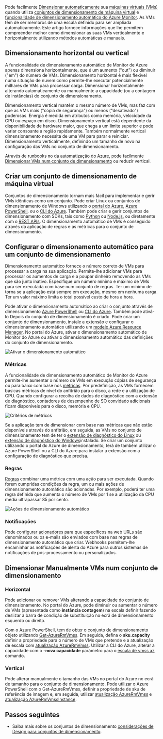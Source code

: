 Pode facilmente [Dimensionar automaticamente](../articles/monitoring-and-diagnostics/insights-autoscale-best-practices.md) sua [máquinas virtuais (VMs)](../articles/virtual-machines/windows/overview.md) quando utiliza [conjuntos de dimensionamento de máquina virtual](../articles/virtual-machine-scale-sets/virtual-machine-scale-sets-overview.md) e [funcionalidade de dimensionamento automático do Azure Monitor](../articles/monitoring-and-diagnostics/monitoring-overview-autoscale.md). As VMs têm de ser membros de uma escala definido para ser ampliada automaticamente. Este artigo fornece informações que lhe permitem compreender melhor como dimensionar as suas VMs verticalmente e horizontalmente utilizando métodos automáticas e manuais.

## <a name="horizontal-or-vertical-scaling"></a>Dimensionamento horizontal ou vertical

A funcionalidade de dimensionamento automático de Monitor de Azure apenas dimensiona horizontalmente, que é um aumento ("out") ou diminuir ("em") do número de VMs. Dimensionamento horizontal é mais flexível numa situação de nuvem como permite-lhe executar potencialmente milhares de VMs para processar carga. Dimensionar horizontalmente alterando automaticamente ou manualmente a capacidade (ou a contagem de instâncias) do conjunto de dimensionamento. 

Dimensionamento vertical mantém o mesmo número de VMs, mas faz com que as VMs mais ("cópia de segurança") ou menos ("desativado") poderosas. Energia é medida em atributos como memória, velocidade da CPU ou espaço em disco. Dimensionamento vertical está dependente da disponibilidade de hardware maior, que chega a um limite superior e pode variar consoante a região rapidamente. Também normalmente vertical dimensionamento necessita de uma VM para parar e reiniciar. Dimensionamento verticalmente, definindo um tamanho de novo na configuração das VMs no conjunto de dimensionamento.

Através de runbooks no [da automatização do Azure](../articles/automation/automation-intro.md), pode facilmente [Dimensionar VMs num conjunto de dimensionamento](../articles/virtual-machine-scale-sets/virtual-machine-scale-sets-vertical-scale-reprovision.md) ou reduzir vertical.

## <a name="create-a-virtual-machine-scale-set"></a>Criar um conjunto de dimensionamento de máquina virtual

Conjuntos de dimensionamento tornam mais fácil para implementar e gerir VMs idênticas como um conjunto. Pode criar Linux ou conjuntos de dimensionamento de Windows utilizando o [portal do Azure](../articles/virtual-machine-scale-sets/virtual-machine-scale-sets-portal-create.md), [Azure PowerShell](../articles/virtual-machines/windows/tutorial-create-vmss.md), ou o [CLI do Azure](../articles/virtual-machines/linux/tutorial-create-vmss.md). Também pode criar e gerir conjuntos de dimensionamento com SDKs, tais como [Python](/develop/python) ou [Node.js](/nodejs/azure), ou diretamente com o [REST APIs](/rest/api/compute/virtualmachinescalesets). O dimensionamento automático de VMs é conseguido através da aplicação de regras e as métricas para o conjunto de dimensionamento.

## <a name="configure-autoscale-for-a-scale-set"></a>Configurar o dimensionamento automático para um conjunto de dimensionamento

Dimensionamento automático fornece o número correto de VMs para processar a carga na sua aplicação. Permite-lhe adicionar VMs para processar os aumentos de carga e a poupar dinheiro removendo as VMs que são junto inativo. Especifique um número mínimo e máximo de VMs para ser executada com base num conjunto de regras. Ter um mínimo de torna se a aplicação está sempre em execução, mesmo em nenhuma carga. Ter um valor máximo limita o total possível custo de hora a hora.

Pode ativar o dimensionamento automático ao criar o conjunto através de dimensionamento [Azure PowerShell](../articles/monitoring-and-diagnostics/insights-powershell-samples.md#create-and-manage-autoscale-settings) ou [CLI do Azure](https://docs.microsoft.com/cli/azure/monitor/autoscale-settings). Também pode ativá-lo Depois do conjunto de dimensionamento é criado. Pode criar um conjunto de dimensionamento, instale a extensão e configurar o dimensionamento automático utilizando um [modelo Azure Resource Manager](../articles/virtual-machine-scale-sets/virtual-machine-scale-sets-windows-autoscale.md). No portal do Azure, ativar o dimensionamento automático de Monitor do Azure ou ativar o dimensionamento automático das definições do conjunto de dimensionamento.

![Ativar o dimensionamento automático](./media/virtual-machines-autoscale/virtual-machines-autoscale-enable.png)
 
### <a name="metrics"></a>Métricas

A funcionalidade de dimensionamento automático de Monitor do Azure permite-lhe aumentar o número de VMs em execução cópias de segurança ou para baixo com base nos [métricas](../articles/monitoring-and-diagnostics/insights-autoscale-common-metrics.md). Por predefinição, as VMs fornecem básicas métricas de nível do anfitrião para o disco, a rede e a utilização de CPU. Quando configurar a recolha de dados de diagnóstico com a extensão de diagnóstico, contadores de desempenho de SO convidado adicionais ficam disponíveis para o disco, memória e CPU.

![Critérios de métricos](./media/virtual-machines-autoscale/virtual-machines-autoscale-criteria.png)

Se a aplicação tem de dimensionar com base nas métricas que não estão disponíveis através do anfitrião, em seguida, as VMs no conjunto de dimensionamento tem de ter o [extensão de diagnóstico do Linux](../articles/virtual-machines/linux/diagnostic-extension.md) ou [extensão de diagnóstico do Windows](../articles/virtual-machines/windows/ps-extensions-diagnostics.md)instalado. Se criar um conjunto utilizando o portal do Azure de dimensionamento, terá de também utilizar o Azure PowerShell ou a CLI do Azure para instalar a extensão com a configuração de diagnóstico que precisa.
 
### <a name="rules"></a>Regras

[Regras](../articles/monitoring-and-diagnostics/monitoring-autoscale-scale-by-custom-metric.md) combinar uma métrica com uma ação para ser executada. Quando forem cumpridas condições da regra, um ou mais ações de dimensionamento automático são acionadas. Por exemplo, poderá ter uma regra definida que aumenta o número de VMs por 1 se a utilização da CPU média ultrapassar 85 por cento.

![Ações de dimensionamento automático](./media/virtual-machines-autoscale/virtual-machines-autoscale-actions.png)
 
### <a name="notifications"></a>Notificações

Pode [configurar acionadores](../articles/monitoring-and-diagnostics/insights-autoscale-to-webhook-email.md) para que específicos na web URLs são denominados ou os e-mails são enviados com base nas regras de dimensionamento automático que criar. Webhooks permitem-lhe encaminhar as notificações de alerta do Azure para outros sistemas de notificações de pós-processamento ou personalizados.

## <a name="manually-scale-vms-in-a-scale-set"></a>Dimensionar Manualmente VMs num conjunto de dimensionamento

### <a name="horizontal"></a>Horizontal

Pode adicionar ou remover VMs alterando a capacidade do conjunto de dimensionamento. No portal do Azure, pode diminuir ou aumentar o número de VMs (apresentada como **instância contagem**) na escala definir fazendo deslizar a barra de condição de substituição no ecrã de dimensionamento esquerdo ou direito.

Com o Azure PowerShell, tem de obter o conjunto de dimensionamento objeto utilizando [Get-AzureRmVmss](https://docs.microsoft.com/powershell/module/azurerm.compute/get-azurermvmss). Em seguida, defina o **sku.capacity** definir a propriedade para o número de VMs que pretende e a atualização de escala com [atualização AzureRmVmss](https://docs.microsoft.com/powershell/module/azurerm.compute/update-azurermvmss). Utilizar a CLI do Azure, alterar a capacidade com o **-nova capacidade** parâmetro para o [escala de vmss az](https://docs.microsoft.com/cli/azure/vmss#az_vmss_scale) comando.

### <a name="vertical"></a>Vertical

Pode alterar manualmente o tamanho das VMs no portal do Azure no ecrã de tamanho para o conjunto de dimensionamento. Pode utilizar o Azure PowerShell com o Get-AzureRmVmss, definir a propriedade de sku de referência de imagem e, em seguida, utilizar [atualização AzureRmVmss](https://docs.microsoft.com/powershell/module/azurerm.compute/update-azurermvmss) e [atualização AzureRmVmssInstance](https://docs.microsoft.com/powershell/module/azurerm.compute/update-azurermvmssinstance).

## <a name="next-steps"></a>Passos seguintes

- Saiba mais sobre os conjuntos de dimensionamento [considerações de Design para conjuntos de dimensionamento](../articles/virtual-machine-scale-sets/virtual-machine-scale-sets-design-overview.md).

